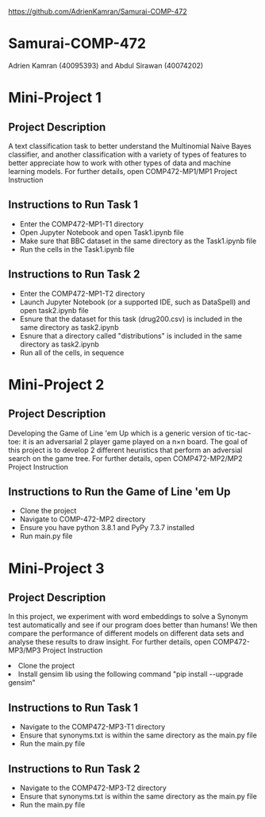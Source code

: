 https://github.com/AdrienKamran/Samurai-COMP-472
# Samurai-COMP-472
Adrien Kamran (40095393) and Abdul Sirawan (40074202)

<h1> Mini-Project 1 </h1>
<h2> Project Description </h2>
<p>A text classification task to better understand the Multinomial Naive Bayes classifier,
and another classification with a variety of types of features to better appreciate how to work with other types
of data and machine learning models. For further details, open COMP472-MP1/MP1 Project Instruction </p>
<h2> Instructions to Run Task 1 </h2>
<ul> 
  <li>Enter the COMP472-MP1-T1 directory</li>
  <li>Open Jupyter Notebook and open Task1.ipynb file </li>
  <li>Make sure that BBC dataset in the same directory as the Task1.ipynb file </li>
  <li>Run the cells in the Task1.ipynb file</li>
</ul>

<h2> Instructions to Run Task 2 </h2>
<ul>
  <li>Enter the COMP472-MP1-T2 directory</li>
  <li>Launch Jupyter Notebook (or a supported IDE, such as DataSpell) and open task2.ipynb file</li>
  <li>Esnure that the dataset for this task (drug200.csv) is included in the same directory as task2.ipynb</li>
  <li>Esnure that a directory called "distributions" is included in the same directory as task2.ipynb</li>
  <li>Run all of the cells, in sequence</li>
</ul>

<h1> Mini-Project 2 </h1>
<h2> Project Description </h2>
<p>Developing the Game of Line 'em Up which is a generic version of tic-tac-toe: it is an adversarial 2 player game played on a n×n
board. The goal of this project is to develop 2 different heuristics that perform an adversial search on the game tree. For further details, open COMP472-MP2/MP2 Project Instruction </p>
<h2> Instructions to Run the Game of Line 'em Up </h2>
<ul>   
  <li>Clone the project </li>
  <li>Navigate to COMP-472-MP2 directory </li>
  <li>Ensure you have python 3.8.1 and PyPy 7.3.7 installed</li>
  <li>Run main.py file</li>
</ul>

<h1> Mini-Project 3 </h1>
<h2> Project Description </h2>
<p>In this project, we experiment with word embeddings to solve a Synonym test automatically and see if
our program does better than humans! We then compare the performance of different models on different
data sets and analyse these results to draw insight. For further details, open COMP472-MP3/MP3 Project Instruction </p>
<li>Clone the project </li>
<li>Install gensim lib using the following command "pip install --upgrade gensim" </li>
<h2> Instructions to Run Task 1 </h2>
<ul> 
  <li>Navigate to the COMP472-MP3-T1 directory</li>
  <li>Ensure that synonyms.txt is within the same directory as the main.py file</li>
  <li>Run the main.py file </li>
</ul>
<h2> Instructions to Run Task 2 </h2>
<ul> 
  <li>Navigate to the COMP472-MP3-T2 directory</li>
  <li>Ensure that synonyms.txt is within the same directory as the main.py file</li>
  <li>Run the main.py file</li>
</ul>
